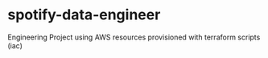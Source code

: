 # spotify-data-engineer
Engineering Project using AWS resources provisioned with terraform scripts (iac)
